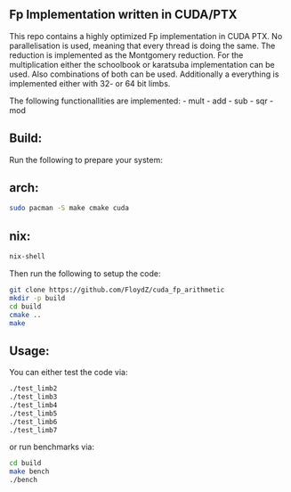 Fp Implementation written in CUDA/PTX
-----
This repo contains a highly optimized Fp implementation in CUDA PTX. No 
parallelisation is used, meaning that every thread is doing the same. The 
reduction is implemented as the Montgomery reduction. For the multiplication 
either the schoolbook or karatsuba implementation can be used. Also combinations
of both can be used. Additionally a everything is implemented either with 32- 
or 64 bit limbs.

The following functionallities are implemented:
	- mult
	- add
	- sub
	- sqr
	- mod

Build:
----

Run the following to prepare your system:
## arch:
```bash
sudo pacman -S make cmake cuda
````

## nix:
```bash
nix-shell
```

Then run the following to setup the code:
```bash
git clone https://github.com/FloydZ/cuda_fp_arithmetic
mkdir -p build
cd build
cmake ..
make
```

Usage:
---

You can either test the code via:
```bash
./test_limb2
./test_limb3
./test_limb4
./test_limb5
./test_limb6
./test_limb7
```

or run benchmarks via:
```bash
cd build
make bench
./bench
```
